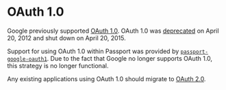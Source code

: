 # OAuth 1.0

Google previously supported [OAuth 1.0](https://web.archive.org/web/20150317172055/https://developers.google.com/accounts/docs/OAuth).
OAuth 1.0 was [deprecated](https://developers.googleblog.com/2012/04/changes-to-deprecation-policies-and-api.html)
on April 20, 2012 and shut down on April 20, 2015.

Support for using OAuth 1.0 within Passport was provided by
[`passport-google-oauth1`](https://www.passportjs.org/packages/passport-google-oauth1/).
Due to the fact that Google no longer supports OAuth 1.0, this strategy is no
longer functional.

Any existing applications using OAuth 1.0 should migrate to [OAuth 2.0](../oauth2/).
